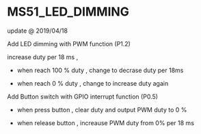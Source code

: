 # MS51_LED_DIMMING

update @ 2019/04/18

Add LED dimming with PWM function (P1.2)

increase duty per 18 ms ,

- when reach 100 % duty , change to decrase duty per 18ms

- when reach 0 % duty , change to increase duty again

Add Button switch with GPIO interrupt function (P0.5)

- when press button , clear duty and output PWM duty to 0 %

- when release button , increause PWM duty from 0% per 18 ms
